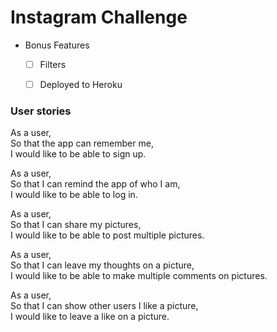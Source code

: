Instagram Challenge
===================


* Bonus Features
  * [ ] Filters
  * [ ] Deployed to Heroku


### User stories

As a user,   
So that the app can remember me,   
I would like to be able to sign up.

As a user,   
So that I can remind the app of who I am,   
I would like to be able to log in.

As a user,   
So that I can share my pictures,   
I would like to be able to post multiple pictures.

As a user,   
So that I can leave my thoughts on a picture,   
I would like to be able to make multiple comments on pictures.

As a user,   
So that I can show other users I like a picture,   
I would like to leave a like on a picture.

